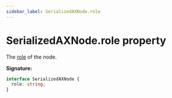 ```yaml
---
sidebar_label: SerializedAXNode.role
---
```


# SerializedAXNode.role property

The [role](https://www.w3.org/TR/wai-aria/#usage_intro) of the node.

**Signature:**

```typescript
interface SerializedAXNode {
  role: string;
}
```
